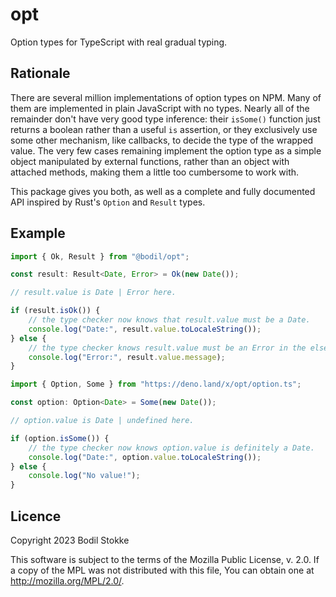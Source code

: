 # opt

Option types for TypeScript with real gradual typing.

## Rationale

There are several million implementations of option types on NPM. Many of them
are implemented in plain JavaScript with no types. Nearly all of the remainder
don't have very good type inference: their `isSome()` function just returns a
boolean rather than a useful `is` assertion, or they exclusively use some other
mechanism, like callbacks, to decide the type of the wrapped value. The very few
cases remaining implement the option type as a simple object manipulated by
external functions, rather than an object with attached methods, making them a
little too cumbersome to work with.

This package gives you both, as well as a complete and fully documented API
inspired by Rust's `Option` and `Result` types.

## Example

```typescript
import { Ok, Result } from "@bodil/opt";

const result: Result<Date, Error> = Ok(new Date());

// result.value is Date | Error here.

if (result.isOk()) {
    // the type checker now knows that result.value must be a Date.
    console.log("Date:", result.value.toLocaleString());
} else {
    // the type checker knows result.value must be an Error in the else branch.
    console.log("Error:", result.value.message);
}
```

```typescript
import { Option, Some } from "https://deno.land/x/opt/option.ts";

const option: Option<Date> = Some(new Date());

// option.value is Date | undefined here.

if (option.isSome()) {
    // the type checker now knows option.value is definitely a Date.
    console.log("Date:", option.value.toLocaleString());
} else {
    console.log("No value!");
}
```

## Licence

Copyright 2023 Bodil Stokke

This software is subject to the terms of the Mozilla Public License, v. 2.0. If
a copy of the MPL was not distributed with this file, You can obtain one at
<http://mozilla.org/MPL/2.0/>.
